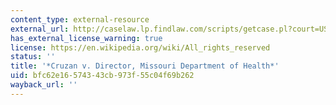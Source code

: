 ```yaml
---
content_type: external-resource
external_url: http://caselaw.lp.findlaw.com/scripts/getcase.pl?court=US&vol=497&invol=261
has_external_license_warning: true
license: https://en.wikipedia.org/wiki/All_rights_reserved
status: ''
title: '*Cruzan v. Director, Missouri Department of Health*'
uid: bfc62e16-5743-43cb-973f-55c04f69b262
wayback_url: ''
---
```

